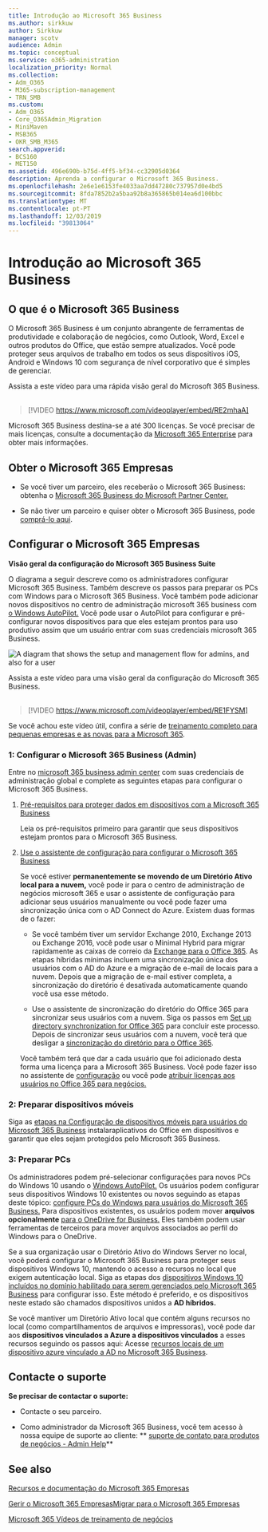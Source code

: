 ```yaml
---
title: Introdução ao Microsoft 365 Business
ms.author: sirkkuw
author: Sirkkuw
manager: scotv
audience: Admin
ms.topic: conceptual
ms.service: o365-administration
localization_priority: Normal
ms.collection:
- Adm_O365
- M365-subscription-management
- TRN_SMB
ms.custom:
- Adm_O365
- Core_O365Admin_Migration
- MiniMaven
- MSB365
- OKR_SMB_M365
search.appverid:
- BCS160
- MET150
ms.assetid: 496e690b-b75d-4ff5-bf34-cc32905d0364
description: Aprenda a configurar o Microsoft 365 Business.
ms.openlocfilehash: 2e6e1e6153fe4033aa7dd47280c737957d0e4bd5
ms.sourcegitcommit: 8fda7852b2a5baa92b8a365865b014ea6d100bbc
ms.translationtype: MT
ms.contentlocale: pt-PT
ms.lasthandoff: 12/03/2019
ms.locfileid: "39813064"
---
```

# <a name="get-started-with-microsoft-365-business"></a>Introdução ao Microsoft 365 Business

## <a name="what-is-microsoft-365-business"></a>O que é o Microsoft 365 Business

O Microsoft 365 Business é um conjunto abrangente de ferramentas de produtividade e colaboração de negócios, como Outlook, Word, Excel e outros produtos do Office, que estão sempre atualizados. Você pode proteger seus arquivos de trabalho em todos os seus dispositivos iOS, Android e Windows 10 com segurança de nível corporativo que é simples de gerenciar.

Assista a este vídeo para uma rápida visão geral do Microsoft 365 Business.<br><br>

> [!VIDEO https://www.microsoft.com/videoplayer/embed/RE2mhaA] 
  
Microsoft 365 Business destina-se a até 300 licenças. Se você precisar de mais licenças, consulte a documentação da [Microsoft 365 Enterprise](https://go.microsoft.com/fwlink/p/?linkid=860986) para obter mais informações. 
  
## <a name="get-microsoft-365-business"></a>Obter o Microsoft 365 Empresas

- Se você tiver um parceiro, eles receberão o Microsoft 365 Business: obtenha o [Microsoft 365 Business do Microsoft Partner Center.](get-microsoft-365-business.md)
    
- Se não tiver um parceiro e quiser obter o Microsoft 365 Business, pode [comprá-lo aqui](https://www.microsoft.com/microsoft-365/business).
    
## <a name="set-up-microsoft-365-business"></a>Configurar o Microsoft 365 Empresas

 **Visão geral da configuração do Microsoft 365 Business Suite**
  
O diagrama a seguir descreve como os administradores configurar Microsoft 365 Business. Também descreve os passos para preparar os PCs com Windows para o Microsoft 365 Business. Você também pode adicionar novos dispositivos no centro de administração microsoft 365 business com [o Windows AutoPilot.](add-autopilot-devices-and-profile.md) Você pode usar o AutoPilot para configurar e pré-configurar novos dispositivos para que eles estejam prontos para uso produtivo assim que um usuário entrar com suas credenciais microsoft 365 Business.
  
![A diagram that shows the setup and management flow for admins, and also for a user](media/249f81fc-7e79-44c7-8425-3a0b7b651c3b.png)

Assista a este vídeo para uma visão geral da configuração do Microsoft 365 Business.<br><br>

> [!VIDEO https://www.microsoft.com/videoplayer/embed/RE1FYSM] 

Se você achou este vídeo útil, confira a série de [treinamento completo para pequenas empresas e as novas para a Microsoft 365](https://support.office.com/article/6ab4bbcd-79cf-4000-a0bd-d42ce4d12816).

  
### <a name="1-set-up-microsoft-365-business-admin"></a>1: Configurar o Microsoft 365 Business (Admin)

Entre no [microsoft 365 business admin center](https://portal.office.com/adminportal/home) com suas credenciais de administração global e complete as seguintes etapas para configurar o Microsoft 365 Business. 
  
1. [Pré-requisitos para proteger dados em dispositivos com a Microsoft 365 Business](pre-requisites-for-data-protection.md)
    
    Leia os pré-requisitos primeiro para garantir que seus dispositivos estejam prontos para o Microsoft 365 Business.
    
2. [Use o assistente de configuração para configurar o Microsoft 365 Business](set-up.md)
    
    Se você estiver **permanentemente se movendo de um Diretório Ativo local para a nuvem,** você pode ir para o centro de administração de negócios microsoft 365 e usar o assistente de configuração para adicionar seus usuários manualmente ou você pode fazer uma sincronização única com o AD Connect do Azure. Existem duas formas de o fazer: 
    
    - Se você também tiver um servidor Exchange 2010, Exchange 2013 ou Exchange 2016, você pode usar o Minimal Hybrid para migrar rapidamente as caixas de correio da [Exchange para o Office 365](https://support.office.com/article/fdecceed-0702-4af3-85be-f2a0013937ef). As etapas híbridas mínimas incluem uma sincronização única dos usuários com o AD do Azure e a migração de e-mail de locais para a nuvem. Depois que a migração de e-mail estiver completa, a sincronização do diretório é desativada automaticamente quando você usa esse método.
    
    - Use o assistente de sincronização do diretório do Office 365 para sincronizar seus usuários com a nuvem. Siga os passos em [Set up directory synchronization for Office 365](https://support.office.com/article/1b3b5318-6977-42ed-b5c7-96fa74b08846) para concluir este processo. Depois de sincronizar seus usuários com a nuvem, você terá que desligar a [sincronização do diretório para o Office 365](https://support.office.com/article/ee5f861e-bd48-4267-83d1-a4ead4b4a00d).
    
    Você também terá que dar a cada usuário que foi adicionado desta forma uma licença para a Microsoft 365 Business. Você pode fazer isso no assistente de [configuração](set-up.md) ou você pode [atribuir licenças aos usuários no Office 365 para negócios.](https://support.office.com/article/997596B5-4173-4627-B915-36ABAC6786DC)
    
### <a name="2-prepare-mobile-devices"></a>2: Preparar dispositivos móveis

Siga as [etapas na Configuração de dispositivos móveis para usuários do Microsoft 365 Business](set-up-mobile-devices.md) instalaraplicativos do Office em dispositivos e garantir que eles sejam protegidos pelo Microsoft 365 Business. 
  
### <a name="3-prepare-pcs"></a>3: Preparar PCs

Os administradores podem pré-selecionar configurações para novos PCs do Windows 10 usando o [Windows AutoPilot.](add-autopilot-devices-and-profile.md) Os usuários podem configurar seus dispositivos Windows 10 existentes ou novos seguindo as etapas deste tópico: [configure PCs do Windows para usuários do Microsoft 365 Business.](set-up-windows-devices.md) Para dispositivos existentes, os usuários podem mover **arquivos opcionalmente** [para o OneDrive for Business.](move-files-to-onedrive.md) Eles também podem usar ferramentas de terceiros para mover arquivos associados ao perfil do Windows para o OneDrive.
  
Se a sua organização usar o Diretório Ativo do Windows Server no local, você poderá configurar o Microsoft 365 Business para proteger seus dispositivos Windows 10, mantendo o acesso a recursos no local que exigem autenticação local. Siga as etapas dos [dispositivos Windows 10 incluídos no domínio habilitado para serem gerenciados pelo Microsoft 365 Business](manage-windows-devices.md) para configurar isso. Este método é preferido, e os dispositivos neste estado são chamados dispositivos unidos a **AD híbridos.** 
  
Se você mantiver um Diretório Ativo local que contém alguns recursos no local (como compartilhamentos de arquivos e impressoras), você pode dar aos **dispositivos vinculados a Azure a dispositivos vinculados** a esses recursos seguindo os passos aqui: Acesse [recursos locais de um dispositivo azure vinculado a AD no Microsoft 365 Business](access-resources.md).
  
  
## <a name="contact-support"></a>Contacte o suporte

 **Se precisar de contactar o suporte:**
  
- Contacte o seu parceiro.
    
- Como administrador da Microsoft 365 Business, você tem acesso à nossa equipe de suporte ao cliente: ** [suporte de contato para produtos de negócios - Admin Help](https://support.office.com/article/32a17ca7-6fa0-4870-8a8d-e25ba4ccfd4b)**
    
## <a name="see-also"></a>See also

[Recursos e documentação do Microsoft 365 Empresas](https://go.microsoft.com/fwlink/p/?linkid=853701)
  
[Gerir o Microsoft 365 Empresas](manage.md)[Migrar para o Microsoft 365 Empresas](migrate-to-microsoft-365-business.md)

[Microsoft 365 Vídeos de treinamento de negócios](https://support.office.com/article/6ab4bbcd-79cf-4000-a0bd-d42ce4d12816) 
